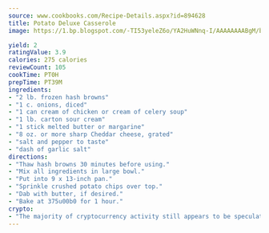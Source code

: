 ```yaml
---
source: www.cookbooks.com/Recipe-Details.aspx?id=894628
title: Potato Deluxe Casserole
image: https://1.bp.blogspot.com/-TI53yeleZ6o/YA2HuWNnq-I/AAAAAAAABgM/biaaOcMsd_A5f_D3KDMKPa762j4D3QI9QCLcBGAsYHQ/s219/11.png

yield: 2
ratingValue: 3.9
calories: 275 calories
reviewCount: 105
cookTime: PT0H
prepTime: PT39M
ingredients:
- "2 lb. frozen hash browns"
- "1 c. onions, diced"
- "1 can cream of chicken or cream of celery soup"
- "1 lb. carton sour cream"
- "1 stick melted butter or margarine"
- "8 oz. or more sharp Cheddar cheese, grated"
- "salt and pepper to taste"
- "dash of garlic salt"
directions:
- "Thaw hash browns 30 minutes before using."
- "Mix all ingredients in large bowl."
- "Put into 9 x 13-inch pan."
- "Sprinkle crushed potato chips over top."
- "Dab with butter, if desired."
- "Bake at 375u00b0 for 1 hour."
crypto:
- "The majority of cryptocurrency activity still appears to be speculative."
---
```


